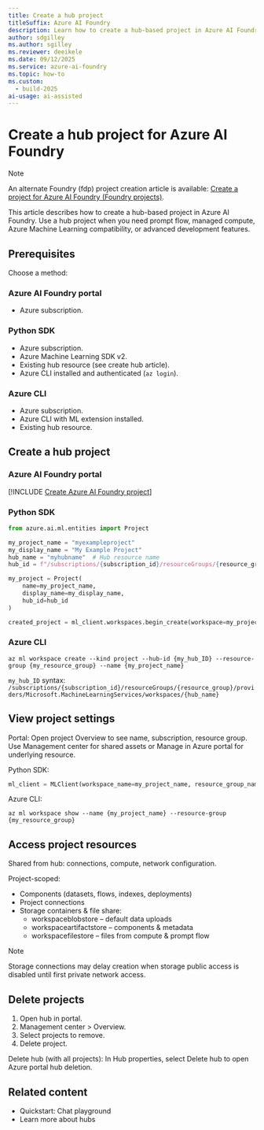 ```yaml
---
title: Create a hub project
titleSuffix: Azure AI Foundry
description: Learn how to create a hub-based project in Azure AI Foundry.
author: sdgilley
ms.author: sgilley
ms.reviewer: deeikele
ms.date: 09/12/2025
ms.service: azure-ai-foundry
ms.topic: how-to
ms.custom:
  - build-2025
ai-usage: ai-assisted
---
```


# Create a hub project for Azure AI Foundry

> [!NOTE]
> An alternate Foundry (fdp) project creation article is available: [Create a project for Azure AI Foundry (Foundry projects)](create-projects.md).

This article describes how to create a hub-based project in Azure AI Foundry. Use a hub project when you need prompt flow, managed compute, Azure Machine Learning compatibility, or advanced development features.

## Prerequisites

Choose a method:

### Azure AI Foundry portal
- Azure subscription.

### Python SDK
- Azure subscription.
- Azure Machine Learning SDK v2.
- Existing hub resource (see create hub article).
- Azure CLI installed and authenticated (`az login`).

### Azure CLI
- Azure subscription.
- Azure CLI with ML extension installed.
- Existing hub resource.

## Create a hub project

### Azure AI Foundry portal

[!INCLUDE [Create Azure AI Foundry project](../includes/create-hub-project.md)]

### Python SDK

```python
from azure.ai.ml.entities import Project

my_project_name = "myexampleproject"
my_display_name = "My Example Project"
hub_name = "myhubname"  # Hub resource name
hub_id = f"/subscriptions/{subscription_id}/resourceGroups/{resource_group}/providers/Microsoft.MachineLearningServices/workspaces/{hub_name}"

my_project = Project(
    name=my_project_name,
    display_name=my_display_name,
    hub_id=hub_id
)

created_project = ml_client.workspaces.begin_create(workspace=my_project).result()
```

### Azure CLI

```azurecli
az ml workspace create --kind project --hub-id {my_hub_ID} --resource-group {my_resource_group} --name {my_project_name}
```
`my_hub_ID` syntax: `/subscriptions/{subscription_id}/resourceGroups/{resource_group}/providers/Microsoft.MachineLearningServices/workspaces/{hub_name}`

## View project settings

Portal: Open project Overview to see name, subscription, resource group. Use Management center for shared assets or Manage in Azure portal for underlying resource.

Python SDK:
```python
ml_client = MLClient(workspace_name=my_project_name, resource_group_name=resource_group, subscription_id=subscription_id, credential=DefaultAzureCredential())
```

Azure CLI:
```azurecli
az ml workspace show --name {my_project_name} --resource-group {my_resource_group}
```

## Access project resources

Shared from hub: connections, compute, network configuration.

Project-scoped:
- Components (datasets, flows, indexes, deployments)
- Project connections
- Storage containers & file share:
  - workspaceblobstore – default data uploads
  - workspaceartifactstore – components & metadata
  - workspacefilestore – files from compute & prompt flow

> [!NOTE]
> Storage connections may delay creation when storage public access is disabled until first private network access.

## Delete projects

1. Open hub in portal.
2. Management center > Overview.
3. Select projects to remove.
4. Delete project.

Delete hub (with all projects): In Hub properties, select Delete hub to open Azure portal hub deletion.

## Related content

- Quickstart: Chat playground
- Learn more about hubs
